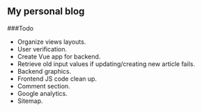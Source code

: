## My personal blog

###Todo
- Organize views layouts.
- User verification.
- Create Vue app for backend.
- Retrieve old input values if updating/creating new article fails.
- Backend graphics.
- Frontend JS code clean up.
- Comment section.
- Google analytics.
- Sitemap.
